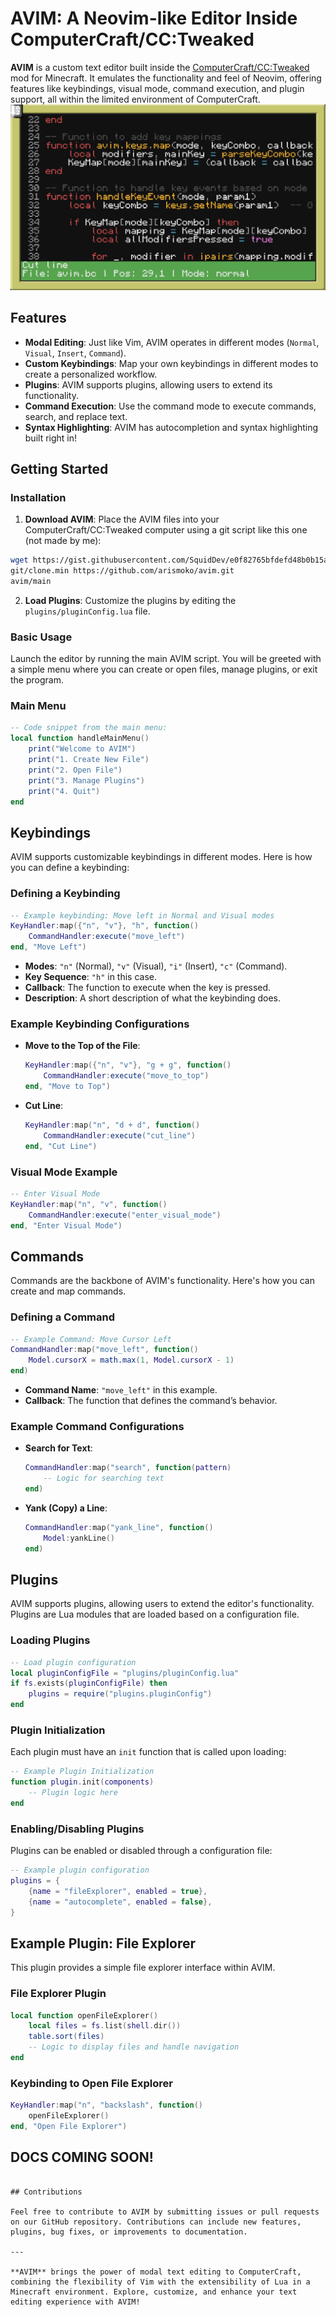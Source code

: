 # AVIM: A Neovim-like Editor Inside ComputerCraft/CC:Tweaked

**AVIM** is a custom text editor built inside the [ComputerCraft/CC:Tweaked](https://tweaked.cc/) mod for Minecraft. It emulates the functionality and feel of Neovim, offering features like keybindings, visual mode, command execution, and plugin support, all within the limited environment of ComputerCraft.
![AVIM Screenshot](https://github.com/arismoko/avim/blob/main/example_img.png "AVIM in action")
## Features

- **Modal Editing**: Just like Vim, AVIM operates in different modes (`Normal`, `Visual`, `Insert`, `Command`).
- **Custom Keybindings**: Map your own keybindings in different modes to create a personalized workflow.
- **Plugins**: AVIM supports plugins, allowing users to extend its functionality.
- **Command Execution**: Use the command mode to execute commands, search, and replace text.
- **Syntax Highlighting**: AVIM has autocompletion and syntax highlighting built right in!

## Getting Started

### Installation

1. **Download AVIM**: Place the AVIM files into your ComputerCraft/CC:Tweaked computer using a git script like this one (not made by me):
```bash
wget https://gist.githubusercontent.com/SquidDev/e0f82765bfdefd48b0b15a5c06c0603b/raw/clone.min.lua
git/clone.min https://github.com/arismoko/avim.git
avim/main
```
2. **Load Plugins**: Customize the plugins by editing the `plugins/pluginConfig.lua` file.

### Basic Usage

Launch the editor by running the main AVIM script. You will be greeted with a simple menu where you can create or open files, manage plugins, or exit the program.

### Main Menu

```lua
-- Code snippet from the main menu:
local function handleMainMenu()
    print("Welcome to AVIM")
    print("1. Create New File")
    print("2. Open File")
    print("3. Manage Plugins")
    print("4. Quit")
end
```

## Keybindings

AVIM supports customizable keybindings in different modes. Here is how you can define a keybinding:

### Defining a Keybinding

```lua
-- Example keybinding: Move left in Normal and Visual modes
KeyHandler:map({"n", "v"}, "h", function()
    CommandHandler:execute("move_left")
end, "Move Left")
```

- **Modes**: `"n"` (Normal), `"v"` (Visual), `"i"` (Insert), `"c"` (Command).
- **Key Sequence**: `"h"` in this case.
- **Callback**: The function to execute when the key is pressed.
- **Description**: A short description of what the keybinding does.

### Example Keybinding Configurations

- **Move to the Top of the File**:
  
    ```lua
    KeyHandler:map({"n", "v"}, "g + g", function()
        CommandHandler:execute("move_to_top")
    end, "Move to Top")
    ```

- **Cut Line**:

    ```lua
    KeyHandler:map("n", "d + d", function()
        CommandHandler:execute("cut_line")
    end, "Cut Line")
    ```

### Visual Mode Example

```lua
-- Enter Visual Mode
KeyHandler:map("n", "v", function()
    CommandHandler:execute("enter_visual_mode")
end, "Enter Visual Mode")
```

## Commands

Commands are the backbone of AVIM's functionality. Here's how you can create and map commands.

### Defining a Command

```lua
-- Example Command: Move Cursor Left
CommandHandler:map("move_left", function()
    Model.cursorX = math.max(1, Model.cursorX - 1)
end)
```

- **Command Name**: `"move_left"` in this example.
- **Callback**: The function that defines the command’s behavior.

### Example Command Configurations

- **Search for Text**:
  
    ```lua
    CommandHandler:map("search", function(pattern)
        -- Logic for searching text
    end)
    ```

- **Yank (Copy) a Line**:

    ```lua
    CommandHandler:map("yank_line", function()
        Model:yankLine()
    end)
    ```

## Plugins

AVIM supports plugins, allowing users to extend the editor's functionality. Plugins are Lua modules that are loaded based on a configuration file.

### Loading Plugins

```lua
-- Load plugin configuration
local pluginConfigFile = "plugins/pluginConfig.lua"
if fs.exists(pluginConfigFile) then
    plugins = require("plugins.pluginConfig")
end
```

### Plugin Initialization

Each plugin must have an `init` function that is called upon loading:

```lua
-- Example Plugin Initialization
function plugin.init(components)
    -- Plugin logic here
end
```

### Enabling/Disabling Plugins

Plugins can be enabled or disabled through a configuration file:

```lua
-- Example plugin configuration
plugins = {
    {name = "fileExplorer", enabled = true},
    {name = "autocomplete", enabled = false},
}
```

## Example Plugin: File Explorer

This plugin provides a simple file explorer interface within AVIM.

### File Explorer Plugin

```lua
local function openFileExplorer()
    local files = fs.list(shell.dir())
    table.sort(files)
    -- Logic to display files and handle navigation
end
```

### Keybinding to Open File Explorer

```lua
KeyHandler:map("n", "backslash", function()
    openFileExplorer()
end, "Open File Explorer")
```

## DOCS COMING SOON!
```

## Contributions

Feel free to contribute to AVIM by submitting issues or pull requests on our GitHub repository. Contributions can include new features, plugins, bug fixes, or improvements to documentation.

---

**AVIM** brings the power of modal text editing to ComputerCraft, combining the flexibility of Vim with the extensibility of Lua in a Minecraft environment. Explore, customize, and enhance your text editing experience with AVIM!
